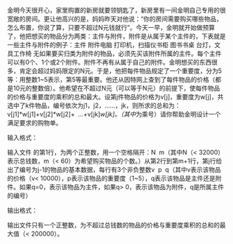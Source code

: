 金明今天很开心，家里购置的新房就要领钥匙了，新房里有一间金明自己专用的很宽敞的房间。更让他高兴的是，妈妈昨天对他说：“你的房间需要购买哪些物品，怎么布置，你说了算，只要不超过N元钱就行”。今天一早，金明就开始做预算了，他把想买的物品分为两类：主件与附件，附件是从属于某个主件的，下表就是一些主件与附件的例子：主件 附件电脑 打印机，扫描仪书柜 图书书桌 台灯，文具工作椅 无如果要买归类为附件的物品，必须先买该附件所属的主件。每个主件可以有0个、1个或2个附件。附件不再有从属于自己的附件。金明想买的东西很多，肯定会超过妈妈限定的N元。于是，他把每件物品规定了一个重要度，分为5等：用整数1~5表示，第5等最重要。他还从因特网上查到了每件物品的价格（都是10元的整数倍）。他希望在不超过N元（可以等于N元）的前提下，使每件物品的价格与重要度的乘积的总和最大。设第j件物品的价格为v[j]，重要度为w[j]，共选中了k件物品，编号依次为j1，j2，……，jk，则所求的总和为：v[j1]*w[j1]+v[j2]*w[j2]+  …+v[jk]*w[jk]。（其中*为乘号）请你帮助金明设计一个满足要求的购物单。

输入格式：

输入文件 的第1行，为两个正整数，用一个空格隔开：N  m（其中N（< 32000）表示总钱数，m（< 60）为希望购买物品的个数。）从第2行到第m+1行，第j行给出了编号为j-1的物品的基本数据，每行有3个非负整数v  p  q（其中v表示该物品的价格（v< 10000），p表示该物品的重要度（1~5），q表示该物品是主件还是附件。如果q=0，表示该物品为主件，如果q> 0，表示该物品为附件，q是所属主件的编号）

输出格式：

输出文件只有一个正整数，为不超过总钱数的物品的价格与重要度乘积的总和的最大值（< 200000）。
